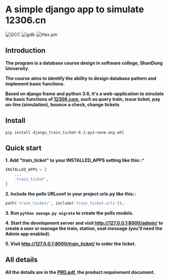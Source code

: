 # A simple django app to simulate 12306.cn

![GCC](https://img.shields.io/badge/Build-pass-brightgreen.svg)  ![gdb](https://img.shields.io/badge/django-2.1-brightgreen.svg)  ![Hex.pm](https://img.shields.io/hexpm/l/plug.svg?style=flat-square)  

## Introduction

**The program is a database course design in software college, ShanDong University.** 

**The course  aims to identify the ability to design database pattern and implement  basic functions.**

**Based on django frame and python 3.6, it's a web-application to simulate the basic functions of [12306.com](https://www.12306.cn), such as query train, issue ticket, pay on-line (simulation), bounce a check, change tickets**

 ## Install

```
pip install django_train_ticket-0.1-py3-none-any.whl
```



Quick start
-----------

**1. Add "train_ticket" to your INSTALLED_APPS setting like this::***

```python
INSTALLED_APPS = [
    ...
    'train_ticket',
]
```

**2. Include the polls URLconf in your project urls.py like this::**

```python
path('train_ticket/', include('train_ticket.urls')),
```

**3. Run `python manage.py migrate` to create the polls models.**

**4. Start the development server and visit http://127.0.0.1:8000/admin/**
   **to create a user or manage the train, station, seat message (you'll need the Admin app enabled).**

**5. Visit http://127.0.0.1:8000/train_ticket/ to order the ticket.**



## All details

**All the details are in the [PRD.pdf](https://github.com/kobeHub/Course_2018/blob/master/Database/server_test/PRD.pdf), the product requirement document.**